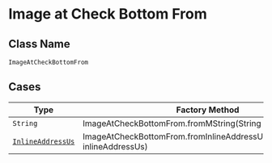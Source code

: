 
# Image at Check Bottom From

## Class Name

`ImageAtCheckBottomFrom`

## Cases

| Type | Factory Method |
|  --- | --- |
| `String` | ImageAtCheckBottomFrom.fromMString(String mString) |
| [`InlineAddressUs`](../../../doc/models/inline-address-us.md) | ImageAtCheckBottomFrom.fromInlineAddressUs(InlineAddressUs inlineAddressUs) |

